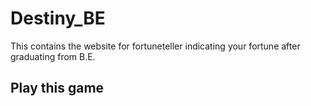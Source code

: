 # Destiny_BE
This contains the website for fortuneteller indicating your fortune after graduating from B.E.

## Play this game